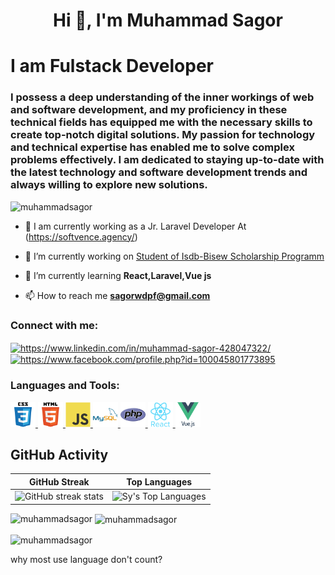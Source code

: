 <h1 align="center">Hi 👋, I'm Muhammad Sagor</h1>
<h1>I am Fulstack Developer</h1>
<h3 align="center wraped">I possess a deep understanding of the inner workings of web and software development, and my proficiency in these technical fields has equipped me with the necessary skills to create top-notch digital solutions. My passion for technology and technical expertise has enabled me to solve complex problems effectively. I am dedicated to staying up-to-date with the latest technology and software development trends and always willing to explore new solutions.</h3>

<p align="left"> <img src="https://komarev.com/ghpvc/?username=muhammadsagor&label=Profile%20views&color=0e75b6&style=flat" alt="muhammadsagor" /> </p>

- 🔭 I am currently working as a Jr. Laravel Developer At (https://softvence.agency/)
- 🔭 I’m currently working on [Student of Isdb-Bisew Scholarship Programm](https://www.isdb-bisew.org/)

- 🌱 I’m currently learning **React,Laravel,Vue js**

- 📫 How to reach me **sagorwdpf@gmail.com**

<h3 align="left">Connect with me:</h3>
<p align="left">
<a href="https://linkedin.com/in/https://www.linkedin.com/in/muhammad-sagor-428047322/" target="blank"><img align="center" src="https://raw.githubusercontent.com/rahuldkjain/github-profile-readme-generator/master/src/images/icons/Social/linked-in-alt.svg" alt="https://www.linkedin.com/in/muhammad-sagor-428047322/" height="30" width="40" /></a>
<a href="https://fb.com/https://www.facebook.com/profile.php?id=100045801773895" target="blank"><img align="center" src="https://raw.githubusercontent.com/rahuldkjain/github-profile-readme-generator/master/src/images/icons/Social/facebook.svg" alt="https://www.facebook.com/profile.php?id=100045801773895" height="30" width="40" /></a>
</p>

<h3 align="left">Languages and Tools:</h3>
<p align="left"> <a href="https://www.w3schools.com/css/" target="_blank" rel="noreferrer"> <img src="https://raw.githubusercontent.com/devicons/devicon/master/icons/css3/css3-original-wordmark.svg" alt="css3" width="40" height="40"/> </a> <a href="https://www.w3.org/html/" target="_blank" rel="noreferrer"> <img src="https://raw.githubusercontent.com/devicons/devicon/master/icons/html5/html5-original-wordmark.svg" alt="html5" width="40" height="40"/> </a> <a href="https://developer.mozilla.org/en-US/docs/Web/JavaScript" target="_blank" rel="noreferrer"> <img src="https://raw.githubusercontent.com/devicons/devicon/master/icons/javascript/javascript-original.svg" alt="javascript" width="40" height="40"/> </a> <a href="https://www.mysql.com/" target="_blank" rel="noreferrer"> <img src="https://raw.githubusercontent.com/devicons/devicon/master/icons/mysql/mysql-original-wordmark.svg" alt="mysql" width="40" height="40"/> </a> <a href="https://www.php.net" target="_blank" rel="noreferrer"> <img src="https://raw.githubusercontent.com/devicons/devicon/master/icons/php/php-original.svg" alt="php" width="40" height="40"/> </a> <a href="https://reactjs.org/" target="_blank" rel="noreferrer"> <img src="https://raw.githubusercontent.com/devicons/devicon/master/icons/react/react-original-wordmark.svg" alt="react" width="40" height="40"/> </a> <a href="https://vuejs.org/" target="_blank" rel="noreferrer"> <img src="https://raw.githubusercontent.com/devicons/devicon/master/icons/vuejs/vuejs-original-wordmark.svg" alt="vuejs" width="40" height="40"/> </a> </p>



## GitHub Activity

| GitHub Streak                                                                                                                                                      | Top Languages                                                                                                                                                                                                                         |
| ------------------------------------------------------------------------------------------------------------------------------------------------------------------ | ------------------------------------------------------------------------------------------------------------------------------------------------------------------------------------------------------------------------------------- |
| ![GitHub streak stats](https://streak-stats.demolab.com/?user=muhammadsagor&theme=dark&ring=4CAF50&fire=4CAF50&currStreakLabel=4CAF50&sideNums=9f9f9f&sideLabels=9f9f9f) | ![Sy's Top Languages](https://github-readme-stats.vercel.app/api/top-langs/?username=muhammadsagor&show_icons=true&title_color=f6c32c&icon_color=4CAF50&text_color=9f9f9f&bg_color=151515&count_private=true&layout=compact&langs_count=10) |






<p><img align="left" src="https://github-readme-stats.vercel.app/api/top-langs?username=muhammadsagor&show_icons=true&locale=en&layout=compact" alt="muhammadsagor" /></p>

<p>&nbsp;<img align="center" src="https://github-readme-stats.vercel.app/api?username=muhammadsagor&show_icons=true&locale=en" alt="muhammadsagor" /></p>

<p><img align="center" src="https://github-readme-streak-stats.herokuapp.com/?user=muhammadsagor&" alt="muhammadsagor" /></p>
why most use language don't count?
